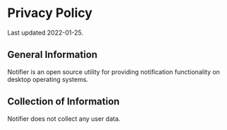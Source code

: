 # Privacy Policy
Last updated 2022-01-25.

## General Information
Notifier is an open source utility for providing notification functionality on desktop operating systems.

## Collection of Information
Notifier does not collect any user data.
